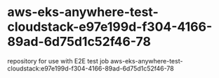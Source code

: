 # aws-eks-anywhere-test-cloudstack-e97e199d-f304-4166-89ad-6d75d1c52f46-78
repository for use with E2E test job aws-eks-anywhere-test-cloudstack:e97e199d-f304-4166-89ad-6d75d1c52f46-78
